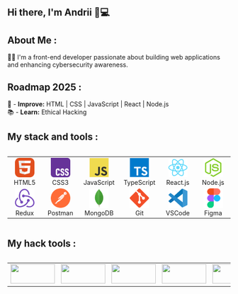 ## Hi there, I'm Andrii 👋💻

## About Me :
👨‍💻 I'm a front-end developer passionate about building web applications and enhancing cybersecurity awareness.

## Roadmap 2025 :
📌 - **Improve:** HTML | CSS | JavaScript | React | Node.js  
📚 - **Learn:** Ethical Hacking 

## My stack and tools :
<div style="display: flex; align-items: flex-start; align: center">
<table align="center">
  <tr>
    <td align="center"  width="88">
      <img src="./images/01-html.svg" alt="HTML5" width="44" height="44"/>
      <br>HTML5
    </td>
    <td align="center" width="88">
      <img src="./images/02-css.svg" alt="CSS3" width="44" height="44"/>
      <br>CSS3
    </td>
    <td align="center" width="88">  
      <img src="./images/03-js.svg" alt="JS" width="44" height="44"/>
      <br>JavaScript
    </td>
    <td align="center" width="88">
      <img src="./images/04-ts.svg" alt="TS" width="44" height="44"/>
      <br>TypeScript
    </td>
    <td align="center" width="88">
      <img src="./images/05-react.svg" alt="React" width="44" height="44"/>
      <br>React.js
    </td>
    <td align="center" width="88">
      <img src="./images/06-nodejs.svg" alt="Node.js" width="44" height="44"/>
      <br>Node.js
    </td>
    
  </tr>
  <tr>
    <td align="center" width="88">
        <img src="./images/09-redux.svg" alt="Redux" width="44" height="44"/>
      <br>Redux
    </td>
      <td align="center" width="88">
        <img src="./images/10-postman.svg" alt="Postman" width="44" height="44"/>
      <br>Postman
    </td>
      </td>
      <td align="center" width="88">
        <img src="./images/07-mongodb.svg" alt="MongoDB" width="44" height="44"/>
      <br>MongoDB
     </td>
     <td align="center" width="88">
        <img src="./images/12-git.svg" alt="Git" width="44" height="44"/>
      <br>Git
    </td>
    <td align="center" width="88">
      <img src="./images/11-vscode.svg" alt="Visual Studio Code" width="44" height="44"/>
      <br>VSCode
    </td>
    <td align="center" width="88">
      <img src="./images/13-figma.svg" alt="Figma" width="44" height="44"/>
      <br>Figma
    </td>
  </tr>
</table>
</div>

## My hack tools :
<div style="display: flex; align-items: flex-start; align: center">
  <table align="center">
    <tr>
      <td align="center" width="100">
        <img src="https://img.shields.io/badge/ParrotOS_Linux-blue?style=for-the-badge&logo=kalilinux&logoColor=white" width="100" height="44"/>
      </td>
      <td align="center" width="100">
        <img src="https://img.shields.io/badge/Metasploit-0096FF?style=for-the-badge&logo=metasploit&logoColor=white" width="100" height="44"/>
      </td>
      <td align="center" width="100">
        <img src="https://img.shields.io/badge/Nmap-4682B4?style=for-the-badge&logo=nmap&logoColor=white" width="100" height="44"/>
      </td>
      <td align="center" width="100">
        <img src="https://img.shields.io/badge/Wireshark-1679A7?style=for-the-badge&logo=wireshark&logoColor=white" width="100" height="44"/>
      </td>
      <td align="center" width="100">
        <img src="https://img.shields.io/badge/Aircrack--ng-gray?style=for-the-badge&logo=wifi&logoColor=white" width="100" height="44"/>
      </td>
      <td align="center" width="100">
        <img src="https://img.shields.io/badge/Tor-%238A2BE2?style=for-the-badge&logo=torbrowser&logoColor=white" width="100" height="44"/>
      </td>
      <td align="center" width="100">
        <img src="https://img.shields.io/badge/SQLmap-FFD700?style=for-the-badge&logo=sqlite&logoColor=black" width="100" height="44"/>
      </td>
      <td align="center" width="100">
        <img src="https://img.shields.io/badge/John_the_Ripper-darkred?style=for-the-badge&logo=linux&logoColor=white" width="100" height="44"/>
      </td>
      <td align="center" width="100">
        <img src="https://img.shields.io/badge/Hydra-darkgreen?style=for-the-badge&logo=linux&logoColor=white" width="100" height="44"/>
      </td>
    </tr>
  </table>
</div>